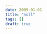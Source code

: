 ```yaml
---
date: 2099-01-01
title: "null"
tags: []
draft: true
---
```


<!-- 
* qu'est ce que la valeur NULL ?
* peut-on l'indexer ?
* comment est-elle stocker dans les blocs ?
https://www.highgo.ca/2020/10/20/the-way-to-store-null-value-in-pg-record/
-->